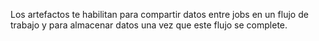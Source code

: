 Los artefactos te habilitan para compartir datos entre jobs en un flujo de trabajo y para almacenar datos una vez que este flujo se complete.
